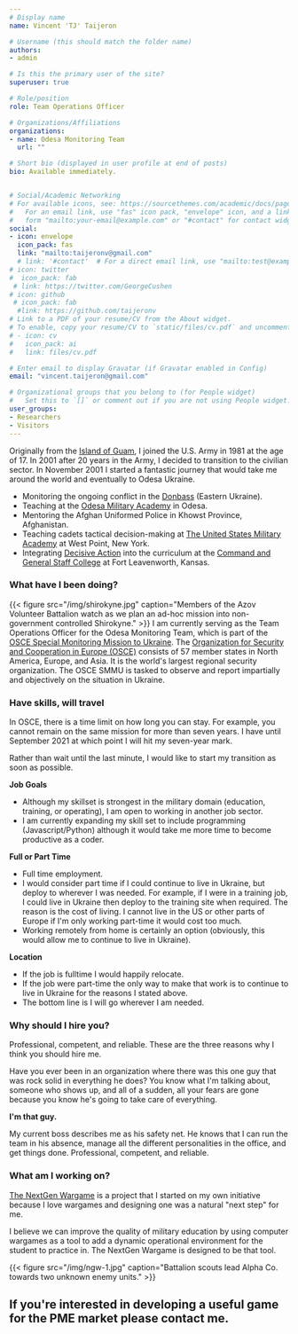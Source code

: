 ```yaml
---
# Display name
name: Vincent 'TJ' Taijeron

# Username (this should match the folder name)
authors:
- admin

# Is this the primary user of the site?
superuser: true

# Role/position
role: Team Operations Officer

# Organizations/Affiliations
organizations:
- name: Odesa Monitoring Team
  url: ""

# Short bio (displayed in user profile at end of posts)
bio: Available immediately.


# Social/Academic Networking
# For available icons, see: https://sourcethemes.com/academic/docs/page-builder/#icons
#   For an email link, use "fas" icon pack, "envelope" icon, and a link in the
#   form "mailto:your-email@example.com" or "#contact" for contact widget.
social:
- icon: envelope
  icon_pack: fas
  link: "mailto:taijeronv@gmail.com"
  # link: '#contact'  # For a direct email link, use "mailto:test@example.org".
# icon: twitter
#  icon_pack: fab
 # link: https://twitter.com/GeorgeCushen
# icon: github
 # icon_pack: fab
  #link: https://github.com/taijeronv
# Link to a PDF of your resume/CV from the About widget.
# To enable, copy your resume/CV to `static/files/cv.pdf` and uncomment the lines below.
# - icon: cv
#   icon_pack: ai
#   link: files/cv.pdf

# Enter email to display Gravatar (if Gravatar enabled in Config)
email: "vincent.taijeron@gmail.com"

# Organizational groups that you belong to (for People widget)
#   Set this to `[]` or comment out if you are not using People widget.
user_groups:
- Researchers
- Visitors
---
```


Originally from the [Island of Guam](https://en.wikipedia.org/wiki/Guam), I
joined the U.S. Army in 1981 at the age of 17. In 2001 after 20 years in the
Army, I decided to transition to the civilian sector. In November 2001 I started a
fantastic journey that would take me around the world and eventually to Odesa
Ukraine.

- Monitoring the ongoing conflict in the [Donbass](https://en.wikipedia.org/wiki/Donbass) (Eastern Ukraine).
- Teaching at the
  [Odesa Military Academy](https://en.wikipedia.org/wiki/Odessa_Military_Academy)
  in Odesa.
- Mentoring the Afghan Uniformed Police in Khowst Province, Afghanistan.
- Teaching cadets tactical decision-making at
  [The United States Military Academy](https://www.westpoint.edu/military/department-of-military-instruction/simulation-center) at West Point, New York.
- Integrating [Decisive Action](http://decisive-point.com/decisive-action/) into
  the curriculum at the
  [Command and General Staff College](https://usacac.army.mil/organizations/cace/cgsc) at Fort Leavenworth, Kansas.

### What have I been doing?

{{< figure src="/img/shirokyne.jpg" caption="Members of the Azov Volunteer Battalion watch as we plan an ad-hoc mission into non-government controlled Shirokyne." >}}
I am currently serving as the Team Operations Officer for the Odesa Monitoring
Team, which is part of the [OSCE Special Monitoring Mission to Ukraine](https://www.osce.org/special-monitoring-mission-to-ukraine). The
[Organization for Security and Cooperation in Europe (OSCE)](https://www.osce.org/whatistheosce/factsheet) consists of 57 member
states in North America, Europe, and Asia. It is the world's largest
regional security organization.  The OSCE SMMU is tasked to observe and report impartially and objectively on the situation in Ukraine.

### Have skills, will travel
In OSCE, there is a time limit on how long you can stay. For example, you cannot
remain on the same mission for more than seven years. I have until September
2021 at which point I will hit my seven-year mark.

Rather than wait until the last minute, I would like to start my transition as soon
as possible.

**Job Goals**
- Although my skillset is strongest in the military domain (education, training,
  or operating), I am open to working in another job sector.
- I am currently expanding my skill set to include programming
  (Javascript/Python) although it would take me more time to become productive
  as a coder.

**Full or Part Time**
- Full time employment.
- I would consider part time if I could continue to live in Ukraine, but
  deploy to wherever I was needed. For example, if I were in a training job, I
  could live in Ukraine then deploy to the training site when required. The
  reason is the cost of living. I cannot live in the US or other parts
  of Europe if I'm only working part-time it would cost too much.
- Working remotely from home is certainly an option (obviously, this would
  allow me to continue to live in Ukraine).

**Location**
- If the job is fulltime I would happily relocate.
- If the job were part-time the only way to make that work is to continue to
  live in Ukraine for the reasons I stated above.
- The bottom line is I will go wherever I am needed.



### Why should I hire you?
Professional, competent, and reliable. These are the three reasons why I think
you should hire me. 

Have you ever been in an organization where there was this one guy that was rock
solid in everything he does? You know what I'm talking about, someone who shows
up, and all of a sudden, all your fears are gone because you know he's going to
take care of everything. 

**I'm that guy.**

My current boss describes me as his safety net. He knows that I can run the team
in his absence, manage all the different personalities in the office, and get
things done. Professional, competent, and reliable.


### What am I working on?
[The NextGen Wargame](https://friendly-ritchie-374adc.netlify.com/) is a project that I started on my own initiative because I love
wargames and designing one was a natural "next step" for me.  

I believe we can improve the quality of military education by using computer
wargames as a tool to add a dynamic operational environment for the student to
practice in. The NextGen Wargame is designed to be that tool.  

{{< figure src="/img/ngw-1.jpg" caption="Battalion scouts lead Alpha Co. towards two unknown enemy units." >}}

## If you're interested in developing a useful game for the PME market please contact me.

